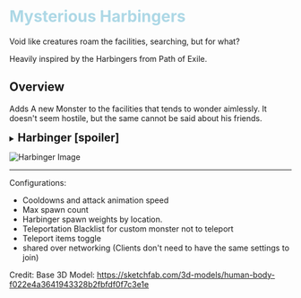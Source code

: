 # <span style="color:LightBlue"> Mysterious Harbingers
 Void like creatures roam the facilities, searching, but for what?

Heavily inspired by the Harbingers from Path of Exile.

## Overview
Adds A new Monster to the facilities that tends to wonder aimlessly. It doesn't seem hostile, but the same cannot be said about his friends.

<details>
    <summary><strong style="font-size: 1.4em;">Harbinger [spoiler]</strong></summary>

Log entry:

+ "What strange creatures, if they even can be considered as such. They don't appear to be home to the planets they visit but seem to know where all lifeforms on it are at all times. Whether out of curiosity or something else, they tend to stay close to humans while otherwise wondering aimlessly. Their ability to teleport may have been what brought them here. They seem to pop out of nowhere but are themselves harmless. What isn't so harmless is their ability to teleport others. Let's just hope they can't teleport anything worse. As an additional note, they can teleport us too. "
+ Addendum recording 1:

    Employee 1: "Ah, there we are." 

    Employee 2: "Maybe we should wait with that, we still have time to find more stuff."

    Employee 1: "Yeah, just make sure to mark the path on the way back"

    [Warping sound]

    Employee 1: "What is that! It's making a run for the device"

    [Radiation warning]

    Employee 2: "Where did it go! Get over here you stupid space..."

    [Metallic impact sound]

    Employee 1: "[Employee 2] where did you go! What happened! [Employee 2]?"

    *End of recording*

Exact Info:
+ The harbingers will spawn like any other creature in the facility. They wander aimlessly around the area while waiting for their teleport to come off cooldown (20 seconds).
+ Once ready it will either teleport themselves to a random player in the facility or find a random monster to teleport to the player depending on how close they are to the players and if the cooldown has expired (10 seconds). 
+ Players can also step into the teleportation circle and be teleported to the previous location of the monster that was just teleported. Would you rather stay and face whatever is about to arrive or be sent somewhere unknown to find your way back. 
+ Hitting the harbinger will teleport you to a random enemy or the furthest point from the entrence if no enemy is found.
+ They also interfere with the vision of the monitor making it hard to see enemies and loot near them. 
+ When a harbinger gets close to the Apparatus it will run to it and teleport it to a random location in the facility. 
</details>


![Harbinger Image](https://i.imgur.com/Gm9qwLg.png)

---


Configurations:
- Cooldowns and attack animation speed 
- Max spawn count
- Harbinger spawn weights by location.
- Teleportation Blacklist for custom monster not to teleport
- Teleport items toggle
- shared over networking (Clients don't need to have the same settings to join)



Credit:
Base 3D Model: https://sketchfab.com/3d-models/human-body-f022e4a3641943328b2fbfdf0f7c3e1e 
